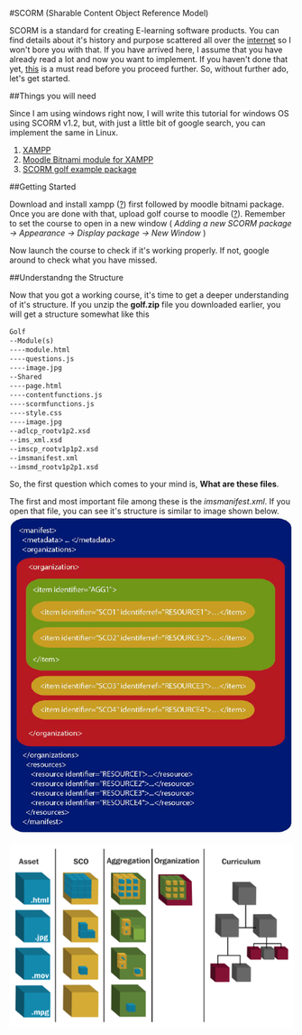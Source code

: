 #SCORM (Sharable Content Object Reference Model)

SCORM is a standard for creating E-learning software products. You can find details about it's history and purpose scattered all over the [internet](https://www.google.com/search?q=scorm) so I won't bore you with that. If you have arrived here, I assume that you have already read a lot and now you want to implement. If you haven't done that yet, [this](http://scorm.com/scorm-explained/technical-scorm/) is a must read before you proceed further. So, without further ado, let's get started.


##Things you will need

Since I am using windows right now, I will write this tutorial for windows OS using SCORM v1.2, but, with just a little bit of google search, you can implement the same in Linux.

1. [XAMPP](https://www.apachefriends.org/download.html)
2. [Moodle Bitnami module for XAMPP](https://bitnami.com/stack/xampp)
3. [SCORM golf example package](https://github.com/abhi9bakshi/scorm-hands-on/raw/master/scorm_golf/golf.zip)


##Getting Started

Download and install xampp ([?](http://www.wikihow.com/Install-XAMPP-for-Windows)) first followed by moodle bitnami package. Once you are done with that, upload golf course to moodle ([?](http://www.ispringsolutions.com/articles/add-scorm-course-into-moodle.html)). Remember to set the course to open in a new window ( _Adding a new SCORM package -> Appearance -> Display package -> New Window_ )

Now launch the course to check if it's working properly. If not, google around to check what you have missed.



##Understandng the Structure

Now that you got a working course, it's time to get a deeper understanding of it's structure. If you unzip the **golf.zip** file you downloaded earlier, you will get a structure somewhat like this

```
Golf
--Module(s)
----module.html
----questions.js
----image.jpg
--Shared
----page.html
----contentfunctions.js
----scormfunctions.js
----style.css
----image.jpg
--adlcp_rootv1p2.xsd
--ims_xml.xsd
--imscp_rootv1p1p2.xsd
--imsmanifest.xml
--imsmd_rootv1p2p1.xsd
  ```
  
  
  So, the first question which comes to your mind is, **What are these files**.
  
  The first and most important file among these is the _imsmanifest.xml_. If you open that file, you can see it's structure is similar to image shown below. 
![imsmanifest.xml structure](https://raw.githubusercontent.com/abhi9bakshi/scorm-hands-on/master/resources/images/imsmanifest%20structure.png
)
  
  ![Components of SCORM content](https://raw.githubusercontent.com/abhi9bakshi/scorm-hands-on/master/resources/images/Components%20of%20SCORM%20content.png
)
